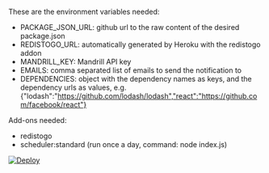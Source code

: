 These are the environment variables needed:

- PACKAGE_JSON_URL: github url to the raw content of the desired package.json
- REDISTOGO_URL: automatically generated by Heroku with the redistogo addon
- MANDRILL_KEY: Mandrill API key
- EMAILS: comma separated list of emails to send the notification to
- DEPENDENCIES: object with the dependency names as keys, and the dependency urls as values, e.g. {"lodash":"https://github.com/lodash/lodash","react":"https://github.com/facebook/react"}

Add-ons needed:

- redistogo
- scheduler:standard (run once a day, command: node index.js)

[![Deploy](https://www.herokucdn.com/deploy/button.svg)](https://heroku.com/deploy)

